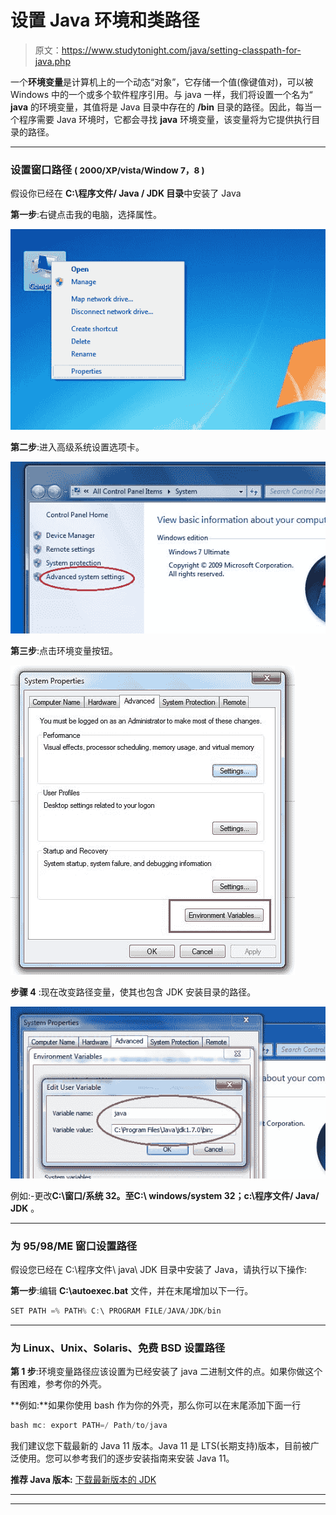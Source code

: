 # 设置 Java 环境和类路径

> 原文：<https://www.studytonight.com/java/setting-classpath-for-java.php>

一个**环境变量**是计算机上的一个动态“对象”，它存储一个值(像键值对)，可以被 Windows 中的一个或多个软件程序引用。与 java 一样，我们将设置一个名为“ **java** 的环境变量，其值将是 Java 目录中存在的 **/bin** 目录的路径。因此，每当一个程序需要 Java 环境时，它都会寻找 **java** 环境变量，该变量将为它提供执行目录的路径。

* * *

### 设置窗口路径 <small>( 2000/XP/vista/Window 7，8 )</small>

假设你已经在 **C:\程序文件/ Java / JDK 目录**中安装了 Java

**第一步**:右键点击我的电脑，选择属性。

![setting classpath in java](img/2fd7b30b12674510fefb971bb3b4bc46.png)

**第二步**:进入高级系统设置选项卡。

![setting classpath in java](img/b1f1bbbc7f236ef837889c1151f8e714.png)

**第三步**:点击环境变量按钮。

![setting classpath in java](img/8930c4987c9460a1b59a411a2d71aabc.png)

**步骤 4** :现在改变路径变量，使其也包含 JDK 安装目录的路径。

![setting classpath in java](img/2f08c32530ea600ee304589c575347db.png)

例如:-更改**C:\窗口/系统 32。**至**C:\ windows/system 32；c:\程序文件/ Java/ JDK** 。

* * *

### 为 95/98/ME 窗口设置路径

假设您已经在 C:\程序文件\ java\ JDK 目录中安装了 Java，请执行以下操作:

**第一步**:编辑 **C:\autoexec.bat** 文件，并在末尾增加以下一行。

```java
SET PATH =% PATH% C:\ PROGRAM FILE/JAVA/JDK/bin 
```

* * *

### 为 Linux、Unix、Solaris、免费 BSD 设置路径

**第 1 步**:环境变量路径应该设置为已经安装了 java 二进制文件的点。如果你做这个有困难，参考你的外壳。

**例如:**如果你使用 bash 作为你的外壳，那么你可以在末尾添加下面一行

```java
bash mc: export PATH=/ Path/to/java 
```

我们建议您下载最新的 Java 11 版本。Java 11 是 LTS(长期支持)版本，目前被广泛使用。您可以参考我们的逐步安装指南来安装 Java 11。

**推荐 Java 版本:** [下载最新版本的 JDK](https://www.studytonight.com/post/step-by-step-guide-to-install-jdk-11-on-windows)

* * *

* * *